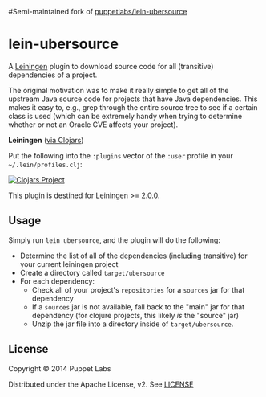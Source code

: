 #Semi-maintained fork of [puppetlabs/lein-ubersource](https://github.com/puppetlabs/lein-ubersource)
# lein-ubersource

A [Leiningen](https://github.com/technomancy/leiningen) plugin to download source code for all (transitive) dependencies of a project.

The original motivation was to make it really simple to get all of the upstream Java source code for projects that have Java dependencies.  This makes it easy to, e.g., grep through the entire source tree to see if a certain class is used (which can be extremely handy when trying to determine whether or not an Oracle CVE affects your project).

__Leiningen__ ([via Clojars](https://clojars.org/lein-ubersource))

Put the following into the `:plugins` vector of the `:user` profile in your `~/.lein/profiles.clj`:

[![Clojars Project](https://img.shields.io/clojars/v/io.titanoboa/lein-ubersource.svg)](https://clojars.org/io.titanoboa/lein-ubersource)

This plugin is destined for Leiningen >= 2.0.0.

## Usage

Simply run `lein ubersource`, and the plugin will do the following:

* Determine the list of all of the dependencies (including transitive) for your current leiningen project
* Create a directory called `target/ubersource`
* For each dependency:
   * Check all of your project's `repositories` for a `sources` jar for that dependency
   * If a `sources` jar is not available, fall back to the "main" jar for that dependency (for clojure projects, this likely *is* the "source" jar)
   * Unzip the jar file into a directory inside of `target/ubersource`.

## License

Copyright &copy; 2014 Puppet Labs

Distributed under the Apache License, v2.  See [LICENSE](./LICENSE)
